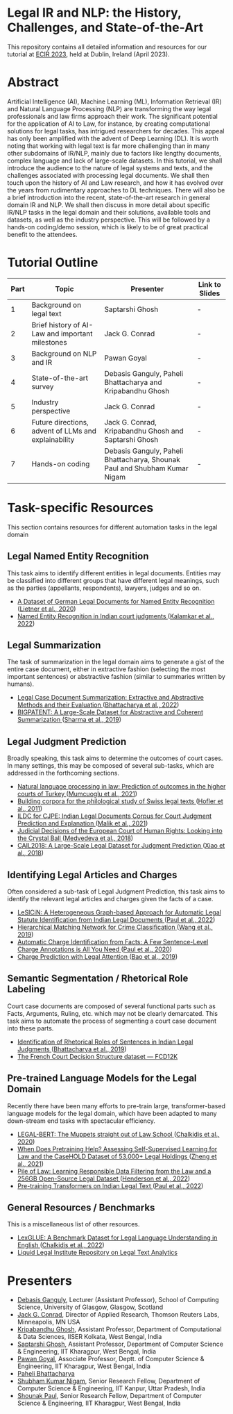 # Legal IR and NLP: the History, Challenges, and State-of-the-Art
This repository contains all detailed information and resources for our tutorial at [ECIR 2023](https://ecir2023.org/), held at Dublin, Ireland (April 2023).

# Abstract
Artificial Intelligence (AI), Machine Learning (ML), Information Retrieval (IR) and Natural Language Processing (NLP) are transforming the way legal professionals and law firms approach their work. The significant potential for the application of AI to Law, for instance, by creating computational solutions for legal tasks, has intrigued researchers for decades. This appeal has only been amplified with the advent of Deep Learning (DL). It is worth noting that working with legal text is far more challenging than in many other subdomains of IR/NLP, mainly due to factors like lengthy documents, complex language and lack of large-scale datasets. In this tutorial, we shall introduce the audience to the nature of legal systems and texts, and the challenges associated with processing legal documents. We shall then touch upon the history of AI and Law research, and how it has evolved over the years from rudimentary approaches to DL techniques. There will also be a brief introduction into the recent, state-of-the-art research in general domain IR and NLP. We shall then discuss in more detail about specific IR/NLP tasks in the legal domain and their solutions, available tools and datasets, as well as the industry perspective. This will be followed by a hands-on coding/demo session, which is likely to be of great practical benefit to the attendees.

# Tutorial Outline
**Part** | **Topic** | **Presenter** | **Link to Slides**
--- | --- | --- | ---
1 | Background on legal text | Saptarshi Ghosh | -
2 | Brief history of AI-Law and important milestones | Jack G. Conrad | -
3 | Background on NLP and IR | Pawan Goyal | -
4 | State-of-the-art survey | Debasis Ganguly, Paheli Bhattacharya and Kripabandhu Ghosh | -
5 | Industry perspective | Jack G. Conrad | -
6 | Future directions, advent of LLMs and explainability | Jack G. Conrad, Kripabandhu Ghosh and Saptarshi Ghosh | -
7 | Hands-on coding | Debasis Ganguly, Paheli Bhattacharya, Shounak Paul and Shubham Kumar Nigam | -

# Task-specific Resources
This section contains resources for different automation tasks in the legal domain

## Legal Named Entity Recognition

This task aims to identify different entities in legal documents. Entities may be classified into different groups that have different legal meanings, such as the parties (appellants, respondents), lawyers, judges and so on.

+ <a href="https://github.com/elenanereiss/Legal-Entity-Recognition"> A Dataset of German Legal Documents for Named Entity Recognition </a> (<a href="https://aclanthology.org/2020.lrec-1.551.pdf">Lietner et al., 2020</a>)
+ <a href="https://github.com/Legal-NLP-EkStep/legal_NER"> Named Entity Recognition in Indian court judgments </a> (<a href="https://arxiv.org/pdf/2211.03442.pdf">Kalamkar et al., 2022</a>)

## Legal Summarization

The task of summarization in the legal domain aims to generate a gist of the entire case document, either in extractive fashion (selecting the most important sentences) or abstractive fashion (similar to summaries written by humans).

+ <a href="https://github.com/Law-AI/summarization"> Legal Case Document Summarization: Extractive and Abstractive Methods and their Evaluation </a> (<a href="https://arxiv.org/pdf/2210.07544.pdf">Bhattacharya et al., 2022</a>)
+ <a href="https://evasharma.github.io/bigpatent/"> BIGPATENT: A Large-Scale Dataset for Abstractive and Coherent Summarization </a> (<a href="https://aclanthology.org/P19-1212.pdf">Sharma et al., 2019</a>)


## Legal Judgment Prediction

Broadly speaking, this task aims to determine the outcomes of court cases. In many settings, this may be composed of several sub-tasks, which are addressed in the forthcoming sections.

+ <a href="https://github.com/koc-lab/law-turk"> Natural language processing in law: Prediction of outcomes in the higher courts of Turkey </a> (<a href="https://www.sciencedirect.com/science/article/pii/S0306457321001692?via%3Dihub">Mumcuoglu et al., 2021</a>)
+ <a href="https://pub.cl.uzh.ch/wiki/public/pacoco/swiss_legislation_corpus"> Building corpora for the philological study of Swiss legal texts </a> (<a href="https://www.zora.uzh.ch/id/eprint/54761/">Hofler et al., 2011</a>)
+ <a href="https://github.com/Exploration-Lab/CJPE"> ILDC for CJPE: Indian Legal Documents Corpus for Court Judgment Prediction and Explanation </a> (<a href="https://aclanthology.org/2021.acl-long.313.pdf">Malik et al., 2021</a>)
+ <a href="https://github.com/masha-medvedeva/ECtHR_crystal_ball"> Judicial Decisions of the European Court of Human Rights: Looking into the Crystal Ball </a> (<a href="http://martijnwieling.nl/files/Medvedeva-submitted.pdf">Medvedeva et al., 2018</a>)
+ <a href="https://github.com/thunlp/CAIL"> CAIL2018: A Large-Scale Legal Dataset for Judgment Prediction </a> (<a href="https://arxiv.org/pdf/1807.02478.pdf">Xiao et al., 2018</a>)

## Identifying Legal Articles and Charges

Often considered a sub-task of Legal Judgment Prediction, this task aims to identify the relevant legal articles and charges given the facts of a case.

+ <a href="https://github.com/Law-AI/LeSICiN"> LeSICiN: A Heterogeneous Graph-based Approach for Automatic Legal Statute Identification from Indian Legal Documents </a> (<a href="https://ojs.aaai.org/index.php/AAAI/article/view/21363">Paul et al., 2022</a>)
+ <a href="https://github.com/IntelligentLaw/HMN"> Hierarchical Matching Network for Crime Classification </a> (<a href="https://dl.acm.org/doi/pdf/10.1145/3331184.3331223">Wang et al., 2019</a>)
+ <a href="https://github.com/Law-AI/automatic-charge-identification"> Automatic Charge Identification from Facts: A Few Sentence-Level Charge Annotations is All You Need </a> (<a href="https://aclanthology.org/2020.coling-main.88.pdf">Paul et al., 2020</a>)
+ <a href="https://github.com/nlp208/legal_attention"> Charge Prediction with Legal Attention </a> (<a href="https://link.springer.com/chapter/10.1007/978-3-030-32233-5_35">Bao et al., 2019</a>)

## Semantic Segmentation / Rhetorical Role Labeling

Court case documents are composed of several functional parts such as Facts, Arguments, Ruling, etc. which may not be clearly demarcated. This task aims to automate the process of segmenting a court case document into these parts.

+ <a href="https://github.com/Law-AI/semantic-segmentation"> Identification of Rhetorical Roles of Sentences in Indian Legal Judgments </a> (<a href="https://arxiv.org/pdf/1911.05405.pdf">Bhattacharya et al., 2019</a>)
+ <a href="https://datasets.doctrine.fr/"> The French Court Decision Structure dataset — FCD12K </a>

## Pre-trained Language Models for the Legal Domain

Recently there have been many efforts to pre-train large, transformer-based language models for the legal domain, which have been adapted to many down-stream end tasks with spectacular efficiency.

+ <a href="https://huggingface.co/nlpaueb/legal-bert-base-uncased"> LEGAL-BERT: The Muppets straight out of Law School </a> (<a href="https://aclanthology.org/2020.findings-emnlp.261.pdf">Chalkidis et al., 2020</a>)
+ <a href="https://huggingface.co/zlucia/legalbert"> When Does Pretraining Help? Assessing Self-Supervised Learning for Law and the CaseHOLD Dataset of 53,000+ Legal Holdings </a> (<a href="https://arxiv.org/pdf/2104.08671v3.pdf">Zheng et al., 2021</a>)
+ <a href="https://huggingface.co/pile-of-law/legalbert-large-1.7M-1"> Pile of Law: Learning Responsible Data Filtering from the Law and a 256GB Open-Source Legal Dataset </a> (<a href="https://arxiv.org/pdf/2207.00220.pdf">Henderson et al., 2022</a>)
+ <a href="https://huggingface.co/law-ai/InLegalBERT"> Pre-training Transformers on Indian Legal Text </a> (<a href="https://arxiv.org/pdf/2209.06049.pdf">Paul et al., 2022</a>)

## General Resources / Benchmarks

This is a miscellaneous list of other resources.

+ <a href="https://github.com/coastalcph/lex-glue"> LexGLUE: A Benchmark Dataset for Legal Language Understanding in English </a> (<a href="https://aclanthology.org/2022.acl-long.297.pdf">Chalkidis et al., 2022</a>)
+ <a href="https://github.com/Liquid-Legal-Institute/Legal-Text-Analytics"> Liquid Legal Institute Repository on Legal Text Analytics </a>

# Presenters

+ [Debasis Ganguly](https://gdebasis.github.io/), Lecturer (Assistant Professor), School of Computing Science, University of Glasgow, Glasgow, Scotland
+ [Jack G. Conrad](http://www.conradweb.org/~jackg/), Director of Applied Research, Thomson Reuters Labs, Minneapolis, MN  USA
+ [Kripabandhu Ghosh](https://www.iiserkol.ac.in/web/en/people/faculty/cds/kripaghosh), Assistant Professor, Department of Computational & Data Sciences, IISER Kolkata, West Bengal, India
+ [Saptarshi Ghosh](http://cse.iitkgp.ac.in/~saptarshi), Assistant Professor, Department of Computer Science & Engineering, IIT Kharagpur, West Bengal, India
+ [Pawan Goyal](http://cse.iitkgp.ac.in/~pawang), Associate Professor, Deptt. of Computer Science & Engineering, IIT Kharagpur, West Bengal, India
+ [Paheli Bhattacharya](https://sites.google.com/site/pahelibh/)
+ [Shubham Kumar Nigam](https://sites.google.com/view/shubhamkumarnigam), Senior Research Fellow, Department of Computer Science & Engineering, IIT Kanpur, Uttar Pradesh, India
+ [Shounak Paul](https://sites.google.com/view/shounakpaul95), Senior Research Fellow, Department of Computer Science & Engineering, IIT Kharagpur, West Bengal, India
